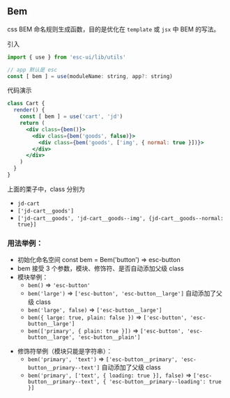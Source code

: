 ## Bem

css BEM 命名规则生成函数，目的是优化在 `template` 或 `jsx` 中 BEM 的写法。

引入

```js
import { use } from 'esc-ui/lib/utils'

// app 默认是 esc
const [ bem ] = use(moduleName: string, app?: string)
```

代码演示

```jsx
class Cart {
  render() {
    const [ bem ] = use('cart', 'jd')
    return (
      <div class={bem()}>
        <div class={bem('goods', false)}>
          <div class={bem('goods', ['img', { normal: true }])}>
        </div>
      </div>
    )
  }
}
```

上面的栗子中，class 分别为 

- `jd-cart`
- `['jd-cart__goods']`
- `['jd-cart__goods', 'jd-cart__goods--img', {jd-cart__goods--normal: true}]`

### 用法举例：
 * 初始化命名空间 const bem = Bem('button') => esc-button
 * bem 接受 3 个参数，模块、修饰符、是否自动添加父级 class
 * 模块举例：
    - `bem()` => `'esc-button'`
    - `bem('large')` => `['esc-button', 'esc-button__large']` 自动添加了父级 class
    - `bem('large', false)` => `['esc-button__large']`
    - `bem({ large: true, plain: false })` => `['esc-button', 'esc-button__large']`
    - `bem(['primary', { plain: true }])`  => `['esc-button', 'esc-button__large', 'esc-button__plain']`
 - 修饰符举例（模块只能是字符串）：
    - `bem('primary', 'text')` => `['esc-button__primary', 'esc-button__primary--text']` 自动添加了父级 class
    - `bem('primary', ['text', { loading: true }], false)` => `['esc-button__primary--text', { 'esc-button__primary--loading': true }]`
